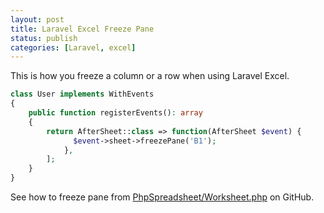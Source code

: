 ```yaml
---
layout: post
title: Laravel Excel Freeze Pane
status: publish
categories: [Laravel, excel]
---
```


This is how you freeze a column or a row when using Laravel Excel.

```php
class User implements WithEvents
{
    public function registerEvents(): array
    {
        return AfterSheet::class => function(AfterSheet $event) {
              $event->sheet->freezePane('B1');
            },
        ];
    }
}
```

See how to freeze pane from <a href="https://github.com/PHPOffice/PhpSpreadsheet/blob/master/src/PhpSpreadsheet/Worksheet/Worksheet.php#L1992">PhpSpreadsheet/Worksheet.php</a> on GitHub.
